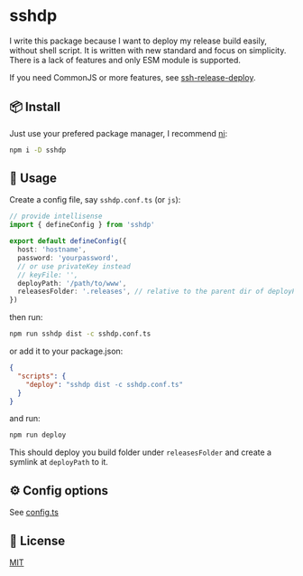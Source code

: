 # sshdp

I write this package because I want to deploy my release build easily, without shell script. It is written with new standard and focus on simplicity. There is a lack of features and only ESM module is supported.

If you need CommonJS or more features, see [ssh-release-deploy](https://github.com/la-haute-societe/ssh-deploy-release).

## 📦 Install

Just use your prefered package manager, I recommend [ni](https://github.com/antfu/ni):

```bash
npm i -D sshdp
```

## 📖 Usage

Create a config file, say  `sshdp.conf.ts` (or `js`):

```ts
// provide intellisense
import { defineConfig } from 'sshdp'

export default defineConfig({
  host: 'hostname',
  password: 'yourpassword',
  // or use privateKey instead
  // keyFile: '',
  deployPath: '/path/to/www',
  releasesFolder: '.releases', // relative to the parent dir of deployPath
})
```

then run:

```bash
npm run sshdp dist -c sshdp.conf.ts
```

or add it to your package.json:

```json
{
  "scripts": {
    "deploy": "sshdp dist -c sshdp.conf.ts"
  }
}
```

and run:

```bash
npm run deploy
```

This should deploy you build folder under `releasesFolder` and create a symlink at `deployPath` to it.

## ⚙️ Config options

See [config.ts](https://github.com/pbnoyz/sshdp/blob/main/src/config.ts)

## 📄 License

[MIT](https://github.com/pbnoyz/sshdp/blob/main/LICENSE)
